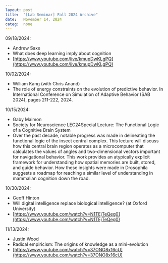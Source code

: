 ```yaml
---
layout: post
title:  "[Lab Seminar] Fall 2024 Archive"
date:   November 14, 2024
categ:  none
---
```


09/18/2024:
* Andrew Saxe
* What does deep learning imply about cognition 
* [https://www.youtube.com/live/kmupDwKLgPQ](https://www.youtube.com/live/kmupDwKLgPQ)

10/02/2024: 

* William Kang (with Chris Anand)
* The role of energy constraints on the evolution of predictive behavior. In International Conference on Simulation of Adaptive Behavior (SAB 2024), pages 211-222, 2024.

10/15/2024: 
* Gaby Maimon
* Society for Neuroscience LEC24Special Lecture: The Functional Logic of a Cognitive Brain System
* Over the past decade, notable progress was made in delineating the functional logic of the insect central complex. This lecture will discuss how this central brain region operates as a microcomputer that calculates the values of angles and two-dimensional vectors important for navigational behavior. This work provides an atypically explicit framework for understanding how spatial memories are built, stored, and guide behavior. How these insights were made in Drosophila suggests a roadmap for reaching a similar level of understanding in mammalian cognition down the road.

10/30/2024:

* Geoff Hinton
* Will digital intelligence replace biological intelligence? (at Oxford University)
* [https://www.youtube.com/watch?v=N1TEjTeQeg0](https://www.youtube.com/watch?v=N1TEjTeQeg0)

11/13/2024:

* Justin Wood
* Radical empiricism: The origins of knowledge as a mini-evolution
* [https://www.youtube.com/watch?v=37ONO8x16cU](https://www.youtube.com/watch?v=37ONO8x16cU)


